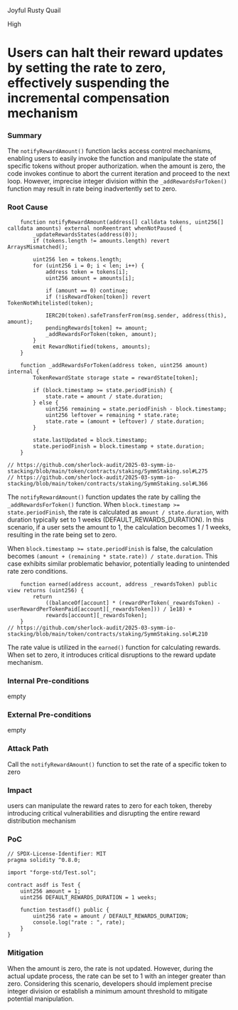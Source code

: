 Joyful Rusty Quail

High

# Users can halt their reward updates by setting the rate to zero, effectively suspending the incremental compensation mechanism

### Summary

The `notifyRewardAmount()` function lacks access control mechanisms, enabling users to easily invoke the function and manipulate the state of specific tokens without proper authorization. when the amount is zero, the code invokes continue to abort the current iteration and proceed to the next loop. However, imprecise integer division within the `_addRewardsForToken()` function may result in rate being inadvertently set to zero.

### Root Cause

```solidity
	function notifyRewardAmount(address[] calldata tokens, uint256[] calldata amounts) external nonReentrant whenNotPaused {
		_updateRewardsStates(address(0));
		if (tokens.length != amounts.length) revert ArraysMismatched();

		uint256 len = tokens.length;
		for (uint256 i = 0; i < len; i++) {
			address token = tokens[i];
			uint256 amount = amounts[i];

			if (amount == 0) continue;
			if (!isRewardToken[token]) revert TokenNotWhitelisted(token);

			IERC20(token).safeTransferFrom(msg.sender, address(this), amount);
			pendingRewards[token] += amount;
			_addRewardsForToken(token, amount);
		}
		emit RewardNotified(tokens, amounts);
	}

	function _addRewardsForToken(address token, uint256 amount) internal {
		TokenRewardState storage state = rewardState[token];

		if (block.timestamp >= state.periodFinish) {
			state.rate = amount / state.duration;
		} else {
			uint256 remaining = state.periodFinish - block.timestamp;
			uint256 leftover = remaining * state.rate;
			state.rate = (amount + leftover) / state.duration;
		}

		state.lastUpdated = block.timestamp;
		state.periodFinish = block.timestamp + state.duration;
	}

// https://github.com/sherlock-audit/2025-03-symm-io-stacking/blob/main/token/contracts/staking/SymmStaking.sol#L275
// https://github.com/sherlock-audit/2025-03-symm-io-stacking/blob/main/token/contracts/staking/SymmStaking.sol#L366
```
The `notifyRewardAmount()` function updates the rate by calling the `_addRewardsForToken()` function. When `block.timestamp >= state.periodFinish`, the rate is calculated as `amount / state.duration`, with duration typically set to 1 weeks (DEFAULT_REWARDS_DURATION). In this scenario, if a user sets the amount to 1, the calculation becomes 1 / 1 weeks, resulting in the rate being set to zero.

When `block.timestamp >= state.periodFinish` is false, the calculation becomes `(amount + (remaining * state.rate)) / state.duration`. This case exhibits similar problematic behavior, potentially leading to unintended rate zero conditions.

```solidity
	function earned(address account, address _rewardsToken) public view returns (uint256) {
		return
			((balanceOf[account] * (rewardPerToken(_rewardsToken) - userRewardPerTokenPaid[account][_rewardsToken])) / 1e18) +
			rewards[account][_rewardsToken];
	}
// https://github.com/sherlock-audit/2025-03-symm-io-stacking/blob/main/token/contracts/staking/SymmStaking.sol#L210
```
The rate value is utilized in the `earned()` function for calculating rewards. When set to zero, it introduces critical disruptions to the reward update mechanism.


### Internal Pre-conditions

empty

### External Pre-conditions

empty

### Attack Path

Call the `notifyRewardAmount()` function to set the rate of a specific token to zero

### Impact

users can manipulate the reward rates to zero for each token, thereby introducing critical vulnerabilities and disrupting the entire reward distribution mechanism

### PoC

```solidity
// SPDX-License-Identifier: MIT
pragma solidity ^0.8.0;

import "forge-std/Test.sol";

contract asdf is Test {
    uint256 amount = 1;
    uint256 DEFAULT_REWARDS_DURATION = 1 weeks; 

    function testasdf() public {
        uint256 rate = amount / DEFAULT_REWARDS_DURATION;
        console.log("rate : ", rate);
    }
}
```

### Mitigation

When the amount is zero, the rate is not updated. However, during the actual update process, the rate can be set to 1 with an integer greater than zero. Considering this scenario, developers should implement precise integer division or establish a minimum amount threshold to mitigate potential manipulation.